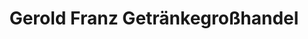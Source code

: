 ---
title: "Gerold Franz Getränkegroßhandel"
url: /allendorf-lumda/gerold-franz-getraenkegrosshandel/
shop: Getränke
---